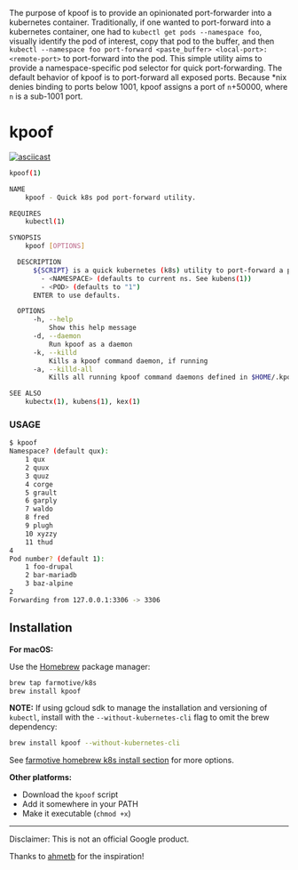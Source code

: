 The purpose of kpoof is to provide an opinionated port-forwarder into a kubernetes container.  Traditionally, if one wanted to port-forward into a kubernetes container, one had to `kubectl get pods --namespace foo`, visually identify the pod of interest, copy that pod to the buffer, and then `kubectl --namespace foo port-forward <paste_buffer> <local-port>:<remote-port>` to port-forward into the pod.  This simple utility aims to provide a namespace-specific pod selector for quick port-forwarding.  The default behavior of kpoof is to port-forward all exposed ports.  Because \*nix denies binding to ports below 1001, kpoof assigns a port of `n`+50000, where `n` is a sub-1001 port.

# kpoof

[![asciicast](https://asciinema.org/a/142452.png)](https://asciinema.org/a/142452)

```sh
kpoof(1)

NAME
    kpoof - Quick k8s pod port-forward utility.

REQUIRES
    kubectl(1)

SYNOPSIS
    kpoof [OPTIONS]

  DESCRIPTION
      ${SCRIPT} is a quick kubernetes (k8s) utility to port-forward a pod to localhost (127.0.0.1). ${SCRIPT} prompts for:
        - <NAMESPACE> (defaults to current ns. See kubens(1))
        - <POD> (defaults to "1")
      ENTER to use defaults.

  OPTIONS
      -h, --help
          Show this help message
      -d, --daemon
          Run kpoof as a daemon
      -k, --killd
          Kills a kpoof command daemon, if running
      -a, --killd-all
          Kills all running kpoof command daemons defined in $HOME/.kpoof/kpoofd

SEE ALSO
    kubectx(1), kubens(1), kex(1)
```

### USAGE

```sh
$ kpoof
Namespace? (default qux):
    1 qux
    2 quux
    3 quuz
    4 corge
    5 grault
    6 garply
    7 waldo
    8 fred
    9 plugh
    10 xyzzy
    11 thud
4
Pod number? (default 1):
    1 foo-drupal
    2 bar-mariadb
    3 baz-alpine
2
Forwarding from 127.0.0.1:3306 -> 3306
```

## Installation

**For macOS:**

Use the [Homebrew](https://brew.sh/) package manager:
```sh
brew tap farmotive/k8s
brew install kpoof
```
**NOTE:** If using gcloud sdk to manage the installation and versioning of `kubectl`, install with the `--without-kubernetes-cli` flag to omit the brew dependency:
```sh
brew install kpoof --without-kubernetes-cli
```

See [farmotive homebrew k8s install section](https://github.com/farmotive/homebrew-k8s#install) for more options.

**Other platforms:**

- Download the `kpoof` script
- Add it somewhere in your PATH
- Make it executable (`chmod +x`)

-----

Disclaimer: This is not an official Google product.

Thanks to [ahmetb](https://github.com/ahmetb) for the inspiration!
